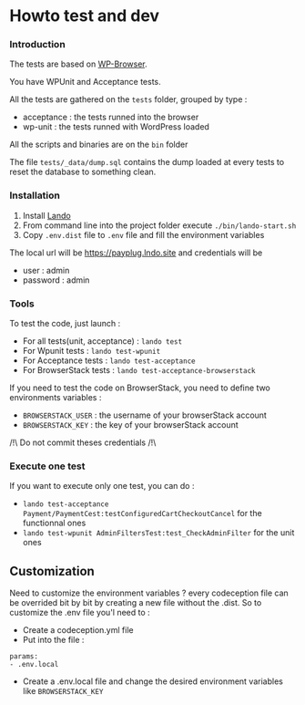 # Howto test and dev

### Introduction

The tests are based on [WP-Browser](https://github.com/lucatume/wp-browser).

You have WPUnit and Acceptance tests.  

All the tests are gathered on the `tests` folder, grouped by type :
* acceptance : the tests runned into the browser
* wp-unit : the tests runned with WordPress loaded

All the scripts and binaries are on the `bin` folder

The file `tests/_data/dump.sql` contains the dump loaded at every tests to reset the database to something clean. 

### Installation

1. Install [Lando](https://docs.devwithlando.io/installation/installing.html)
2. From command line into the project folder execute `./bin/lando-start.sh`
3. Copy `.env.dist` file to `.env` file and fill the environment variables

The local url will be https://payplug.lndo.site and credentials will be
* user : admin
* password : admin

### Tools
To test the code, just launch :
* For all tests(unit, acceptance) : `lando test`
* For Wpunit tests : `lando test-wpunit`
* For Acceptance tests : `lando test-acceptance`
* For BrowserStack tests : `lando test-acceptance-browserstack`

If you need to test the code on BrowserStack, you need to define two environments variables :
* `BROWSERSTACK_USER` : the username of your browserStack account
* `BROWSERSTACK_KEY` : the key of your browserStack account

/!\ Do not commit theses credentials /!\

### Execute one test
If you want to execute only one test, you can do :
* `lando test-acceptance Payment/PaymentCest:testConfiguredCartCheckoutCancel` for the functionnal ones
* `lando test-wpunit AdminFiltersTest:test_CheckAdminFilter` for the unit ones

## Customization

Need to customize the environment variables ? every codeception file can be overrided bit by bit by creating a new file without the .dist.
So to customize the .env file you'l need to :

* Create a codeception.yml file
* Put into the file :
```
params:
- .env.local
```
* Create a .env.local file and change the desired environment variables like `BROWSERSTACK_KEY`
